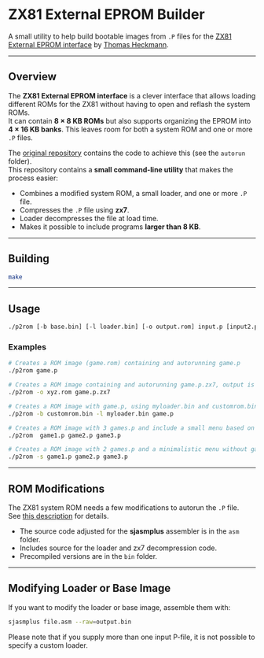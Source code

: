 # ZX81 External EPROM Builder

A small utility to help build bootable images from `.P` files for the [ZX81 External EPROM interface](https://github.com/thomasheckmann/zx81-external-eprom) by [Thomas Heckmann](https://github.com/thomasheckmann).

---

## Overview

The **ZX81 External EPROM interface** is a clever interface that allows loading different ROMs for the ZX81 without having to open and reflash the system ROMs.  
It can contain **8 × 8 KB ROMs** but also supports organizing the EPROM into **4 × 16 KB banks**. This leaves room for both a system ROM and one or more `.P` files.

The [original repository](https://github.com/thomasheckmann/zx81-external-eprom) contains the code to achieve this (see the `autorun` folder).  
This repository contains a **small command-line utility** that makes the process easier:

- Combines a modified system ROM, a small loader, and one or more `.P` file.
- Compresses the `.P` file using **zx7**.
- Loader decompresses the file at load time.
- Makes it possible to include programs **larger than 8 KB**.

---

## Building

```bash
make
```

---

## Usage

```bash
./p2rom [-b base.bin] [-l loader.bin] [-o output.rom] input.p [input2.p input3.p ...]
```

### Examples

```bash
# Creates a ROM image (game.rom) containing and autorunning game.p
./p2rom game.p

# Creates a ROM image containing and autorunning game.p.zx7, output is xyz.rom
./p2rom -o xyz.rom game.p.zx7

# Creates a ROM image with game.p, using myloader.bin and customrom.bin
./p2rom -b customrom.bin -l myloader.bin game.p

# Creates a ROM image with 3 games.p and include a small menu based on the filenames
./p2rom  game1.p game2.p game3.p

# Creates a ROM image with 2 games.p and a minimalistic menu without game names
./p2rom -s game1.p game2.p game3.p

```

---

## ROM Modifications

The ZX81 system ROM needs a few modifications to autorun the `.P` file.  
See [this description](https://quix.us/timex/rigter/AutoBasic.html) for details.

- The source code adjusted for the **sjasmplus** assembler is in the `asm` folder.
- Includes source for the loader and zx7 decompression code.
- Precompiled versions are in the `bin` folder.

---

## Modifying Loader or Base Image

If you want to modify the loader or base image, assemble them with:

```bash
sjasmplus file.asm --raw=output.bin
```

Please note that if you supply more than one input P-file, it is not possible to specify a custom loader.

